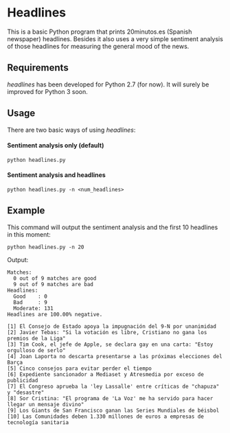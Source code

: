 Headlines
========

This is a basic Python program that prints 20minutos.es (Spanish newspaper) headlines. Besides it also uses a very simple sentiment analysis of those headlines for measuring the general mood of the news.

## Requirements

*headlines* has been developed for Python 2.7 (for now). It will surely be improved for Python 3 soon.

## Usage

There are two basic ways of using *headlines*:

#### Sentiment analysis only (default)

```
python headlines.py
```

#### Sentiment analysis and headlines

```
python headlines.py -n <num_headlines>
```

## Example

This command will output the sentiment analysis and the first 10 headlines in this moment:

```
python headlines.py -n 20
```

Output:

```
Matches:
  0 out of 9 matches are good
  9 out of 9 matches are bad
Headlines: 
  Good    : 0
  Bad     : 9
  Moderate: 131
Headlines are 100.00% negative.

[1] El Consejo de Estado apoya la impugnación del 9-N por unanimidad
[2] Javier Tebas: "Si la votación es libre, Cristiano no gana los premios de la Liga"
[3] Tim Cook, el jefe de Apple, se declara gay en una carta: "Estoy orgulloso de serlo"
[4] Joan Laporta no descarta presentarse a las próximas elecciones del Barça
[5] Cinco consejos para evitar perder el tiempo
[6] Expediente sancionador a Mediaset y Atresmedia por exceso de publicidad
[7] El Congreso aprueba la 'ley Lassalle' entre críticas de "chapuza" y "desastre"
[8] Sor Cristina: "El programa de 'La Voz' me ha servido para hacer llegar un mensaje divino"
[9] Los Giants de San Francisco ganan las Series Mundiales de béisbol
[10] Las Comunidades deben 1.330 millones de euros a empresas de tecnología sanitaria
```
